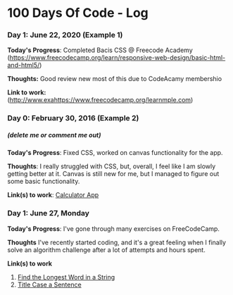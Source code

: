 # 100 Days Of Code - Log

### Day 1: June 22, 2020 (Example 1)

**Today's Progress**: Completed Bacis CSS @ Freecode Academy (https://www.freecodecamp.org/learn/responsive-web-design/basic-html-and-html5/)

**Thoughts:** Good review new most of this due to CodeAcamy membershio

**Link to work:** (http://www.exahttps://www.freecodecamp.org/learnmple.com)

### Day 0: February 30, 2016 (Example 2)
##### (delete me or comment me out)

**Today's Progress**: Fixed CSS, worked on canvas functionality for the app.

**Thoughts**: I really struggled with CSS, but, overall, I feel like I am slowly getting better at it. Canvas is still new for me, but I managed to figure out some basic functionality.

**Link(s) to work**: [Calculator App](http://www.example.com)


### Day 1: June 27, Monday

**Today's Progress**: I've gone through many exercises on FreeCodeCamp.

**Thoughts** I've recently started coding, and it's a great feeling when I finally solve an algorithm challenge after a lot of attempts and hours spent.

**Link(s) to work**
1. [Find the Longest Word in a String](https://www.freecodecamp.com/challenges/find-the-longest-word-in-a-string)
2. [Title Case a Sentence](https://www.freecodecamp.com/challenges/title-case-a-sentence)
